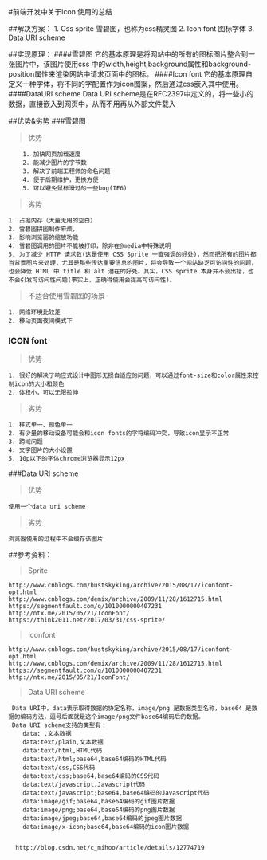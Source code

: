 #前端开发中关于icon 使用的总结

##解决方案：
	1. Css sprite 雪碧图，也称为css精灵图
	2. Icon font 图标字体
	3. Data URI scheme
	
	
##实现原理：
####雪碧图	它的基本原理是将网站中的所有的图标图片整合到一张图片中，该图片使用css 中的width,height,background属性和background-position属性来渲染网站中请求页面中的图标。
####Icon font	 它的基本原理自定义一种字体，将不同的字配置作为icon图案，然后通过css嵌入其中使用。 
####DataURI scheme	Data URI scheme是在RFC2397中定义的，将一些小的数据，直接嵌入到网页中，从而不用再从外部文件载入


##优势&劣势
###雪碧图
> 优势

 		1. 加快网页加载速度
		2. 能减少图片的字节数
		3. 解决了前端工程师的命名问题
		4. 便于后期维护，更换方便
		5. 可以避免鼠标滑过的一些bug(IE6)
>  劣势
		
	1. 占据内存（大量无用的空白）
    2. 雪碧图拼图制作麻烦，
    3. 影响浏览器的缩放功能
	4. 雪碧图调用的图片不能被打印，除非在@media中特殊说明
	5. 为了减少 HTTP 请求数(这是使用 CSS Sprite 一直强调的好处)，然而把所有的图片都当背景图片来处理，尤其是那些传达重要信息的图片，将会导致一个网站缺乏可访问性的问题，也会降低 HTML 中 title 和 alt 潜在的好处。其实，CSS sprite 本身并不会出错，也不会引发可访问性问题(事实上，正确得使用会提高可访问性)。
> 不适合使用雪碧图的场景

    1. 网络环境比较差
	2. 移动页面夜间模式下


### ICON font
> 优势 

    1. 很好的解决了响应式设计中图形无损自适应的问题，可以通过font-size和color属性来控制icon的大小和颜色
    2. 体积小，可以无限拉伸
> 劣势

    1. 样式单一、颜色单一
	2. 有少量的移动设备可能会和icon fonts的字符编码冲突，导致icon显示不正常
	3. 跨域问题
	4. 文字图片的大小设置
	5. 10p以下的字体chrome浏览器显示12px

###Data URI scheme
>优势

    使用一个data uri scheme
>劣势

    浏览器使用的过程中不会缓存该图片

##参考资料：
>Sprite

    http://www.cnblogs.com/hustskyking/archive/2015/08/17/iconfont-opt.html
    http://www.cnblogs.com/demix/archive/2009/11/28/1612715.html
    https://segmentfault.com/q/1010000000407231
    http://ntx.me/2015/05/21/IconFont/
    https://think2011.net/2017/03/31/css-sprite/

>Iconfont

    http://www.cnblogs.com/hustskyking/archive/2015/08/17/iconfont-opt.html
    http://www.cnblogs.com/demix/archive/2009/11/28/1612715.html
    https://segmentfault.com/q/1010000000407231
    http://ntx.me/2015/05/21/IconFont/

>Data URI scheme

	 Data URI中，data表示取得数据的协定名称，image/png 是数据类型名称，base64 是数据的编码方法，逗号后面就是这个image/png文件base64编码后的数据。
     Data URI scheme支持的类型有：
        data: ,文本数据
        data:text/plain,文本数据
        data:text/html,HTML代码
        data:text/html;base64,base64编码的HTML代码
        data:text/css,CSS代码
        data:text/css;base64,base64编码的CSS代码
        data:text/javascript,Javascript代码
        data:text/javascript;base64,base64编码的Javascript代码
        data:image/gif;base64,base64编码的gif图片数据
        data:image/png;base64,base64编码的png图片数据
        data:image/jpeg;base64,base64编码的jpeg图片数据
        data:image/x-icon;base64,base64编码的icon图片数据

      
      http://blog.csdn.net/c_mihoo/article/details/12774719
